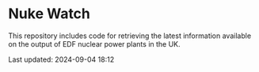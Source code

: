 # Nuke Watch

This repository includes code for retrieving the latest information available on the output of EDF nuclear power plants in the UK.

Last updated: 2024-09-04 18:12